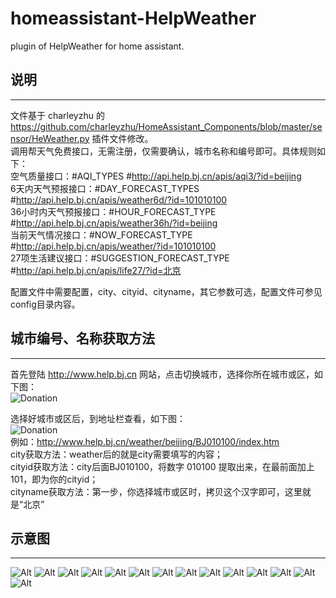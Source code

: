 # homeassistant-HelpWeather
plugin of HelpWeather for home assistant.

## 说明
------
文件基于 charleyzhu 的 https://github.com/charleyzhu/HomeAssistant_Components/blob/master/sensor/HeWeather.py 插件文件修改。<br>
调用帮天气免费接口，无需注册，仅需要确认，城市名称和编号即可。具体规则如下：<br>
空气质量接口：#AQI_TYPES #http://api.help.bj.cn/apis/aqi3/?id=beijing <br>
6天内天气预报接口：#DAY_FORECAST_TYPES #http://api.help.bj.cn/apis/weather6d/?id=101010100 <br>
36小时内天气预报接口：#HOUR_FORECAST_TYPE #http://api.help.bj.cn/apis/weather36h/?id=beijing <br>
当前天气情况接口：#NOW_FORECAST_TYPE #http://api.help.bj.cn/apis/weather/?id=101010100 <br>
27项生活建议接口：#SUGGESTION_FORECAST_TYPE #http://api.help.bj.cn/apis/life27/?id=北京 <br>

配置文件中需要配置，city、cityid、cityname，其它参数可选，配置文件可参见config目录内容。


## 城市编号、名称获取方法
------
首先登陆 http://www.help.bj.cn 网站，点击切换城市，选择你所在城市或区，如下图： <br>
![Donation](https://raw.githubusercontent.com/MiracleLiuyx/home-assistant-HelpWeather/master/images/changecity.png)

选择好城市或区后，到地址栏查看，如下图： <br>
![Donation](https://raw.githubusercontent.com/MiracleLiuyx/home-assistant-HelpWeather/master/images/getid.png) <br>
例如：http://www.help.bj.cn/weather/beijing/BJ010100/index.htm <br>
city获取方法：weather后的就是city需要填写的内容； <br>
cityid获取方法：city后面BJ010100，将数字 010100 提取出来，在最前面加上 101，即为你的cityid； <br>
cityname获取方法：第一步，你选择城市或区时，拷贝这个汉字即可，这里就是“北京” <br>


## 示意图
------
![Alt](https://raw.githubusercontent.com/MiracleLiuyx/home-assistant-HelpWeather/master/images/ALL.png)
![Alt](https://raw.githubusercontent.com/MiracleLiuyx/home-assistant-HelpWeather/master/images/1.png)
![Alt](https://raw.githubusercontent.com/MiracleLiuyx/home-assistant-HelpWeather/master/images/2.png)
![Alt](https://raw.githubusercontent.com/MiracleLiuyx/home-assistant-HelpWeather/master/images/3.png)
![Alt](https://raw.githubusercontent.com/MiracleLiuyx/home-assistant-HelpWeather/master/images/4.png)
![Alt](https://raw.githubusercontent.com/MiracleLiuyx/home-assistant-HelpWeather/master/images/5.png)
![Alt](https://raw.githubusercontent.com/MiracleLiuyx/home-assistant-HelpWeather/master/images/6.png)
![Alt](https://raw.githubusercontent.com/MiracleLiuyx/home-assistant-HelpWeather/master/images/7.png)
![Alt](https://raw.githubusercontent.com/MiracleLiuyx/home-assistant-HelpWeather/master/images/8.png)
![Alt](https://raw.githubusercontent.com/MiracleLiuyx/home-assistant-HelpWeather/master/images/9.png)
![Alt](https://raw.githubusercontent.com/MiracleLiuyx/home-assistant-HelpWeather/master/images/10.png)
![Alt](https://raw.githubusercontent.com/MiracleLiuyx/home-assistant-HelpWeather/master/images/11.png)
![Alt](https://raw.githubusercontent.com/MiracleLiuyx/home-assistant-HelpWeather/master/images/12.png)
![Alt](https://raw.githubusercontent.com/MiracleLiuyx/home-assistant-HelpWeather/master/images/warning.png)



